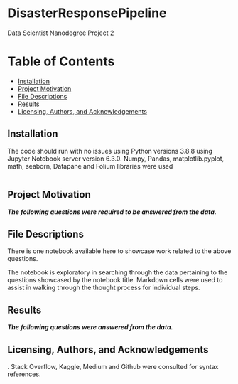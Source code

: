# DisasterResponsePipeline
Data Scientist Nanodegree Project 2
# Table of Contents

* [Installation](#Installation)
* [Project Motivation](#Project-Motivation)
* [File Descriptions](#File-Descriptions)
* [Results](#Results)
* [Licensing, Authors, and Acknowledgements](#Licensing,-Authors,-and-Acknowledgements)


## Installation <a name="Installation"></a>
The code should run with no issues using Python versions 3.8.8 using Jupyter Notebook server version 6.3.0.  Numpy, Pandas, matplotlib.pyplot, math, seaborn, Datapane and Folium libraries were used

```python

```

## Project Motivation <a name="Project-Motivation"></a>


**_The following questions were required to be answered from the data._**





## File Descriptions  <a name="File-Descriptions"></a>
There is one notebook available here to showcase work related to the above questions. 

The notebook is exploratory in searching through the data pertaining to the questions showcased by the notebook title. Markdown cells were used to assist in walking through the thought process for individual steps.



## Results <a name="Results"></a>

**_The following questions were answered from the data._**

## Licensing, Authors, and Acknowledgements<a name="Licensing,-Authors,-and-Acknowledgements"></a>
. Stack Overflow, Kaggle, Medium and Github were consulted for syntax references.  


